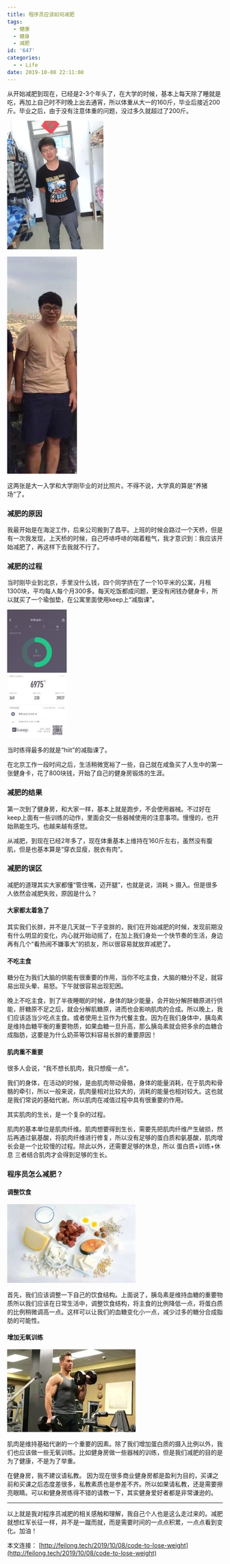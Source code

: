 ```yaml
---
title: 程序员应该如何减肥
tags:
  - 健康
  - 健身
  - 减肥
id: '647'
categories:
  - - Life
date: 2019-10-08 22:11:08
---
```


从开始减肥到现在，已经是2-3个年头了，在大学的时候，基本上每天除了睡就是吃，再加上自己时不时晚上出去通宵，所以体重从大一的160斤，毕业后接近200斤。毕业之后，由于没有注意体重的问题，没过多久就超过了200斤。

![](/uploads/2019/10/IMG_0825-225x300.jpg)

![](/uploads/2019/10/IMG_1103.png)

这两张是大一入学和大学刚毕业的对比照片。不得不说，大学真的算是“养猪场”了。

### 减肥的原因

我最开始是在海淀工作，后来公司搬到了昌平。上班的时候会路过一个天桥，但是有一次我发现，上天桥的时候，自己呼哧呼哧的喘着粗气，我才意识到：我应该开始减肥了，再这样下去我就不行了。

<!--more-->

### 减肥的过程

当时刚毕业到北京，手里没什么钱，四个同学挤在了一个10平米的公寓，月租1300块，平均每人每个月300多。每天吃饭都成问题，更没有闲钱办健身卡，所以就买了一个瑜伽垫，在公寓里面使用keep上“减脂课”。

![](/uploads/2019/10/WechatIMG5-139x300.jpeg)

当时练得最多的就是“hiit”的减脂课了。

在北京工作一段时间之后，生活稍微宽裕了一些，自己就在咸鱼买了人生中的第一张健身卡，花了800块钱，开始了自己的健身房锻炼的生涯。

### 减肥的结果

第一次到了健身房，和大家一样，基本上就是跑步，不会使用器械。不过好在keep上面有一些训练的动作，里面会交一些器械使用的注意事项。慢慢的，也开始熟能生巧。也越来越有感觉。

从减肥，到现在已经2年多了，现在体重基本上维持在160斤左右，虽然没有腹肌，但是也基本算是“穿衣显瘦，脱衣有肉”。

### 减肥的误区

减肥的道理其实大家都懂“管住嘴，迈开腿”，也就是说，消耗 > 摄入。但是很多人依然会减肥失败，原因是什么？

#### 大家都太着急了

其实我们长胖，并不是几天就一下子变胖的，我们在开始减肥的时候，发现前期没有什么明显的变化，内心就开始动摇了，在加上我们身处一个快节奏的生活，身边再有几个“看热闹不嫌事大”的损友，所以很容易就放弃减肥了。

#### 不吃主食

糖分在为我们大脑的供能有很重要的作用，当你不吃主食，大脑的糖分不足，就容易出现头晕、易怒。下午就很容易出现犯困。

晚上不吃主食，到了半夜睡眠的时候，身体的缺少能量，会开始分解肝糖原进行供能，肝糖原不足之后，就会分解肌糖原，进而也会影响肌肉的合成。所以晚上，我们应该适当少吃点主食。或者使用土豆作为代餐主食。因为在我们身体中，胰岛素是维持血糖平衡的重要物质，如果血糖一旦升高，那么胰岛素就会把多余的血糖合成脂肪，这要是为什么奶茶等饮料容易长胖的重要原因！

#### 肌肉重不重要

很多人会说，“我不想长肌肉，我只想瘦一点”。

我们的身体，在活动的时候，是由肌肉带动骨骼，身体的能量消耗，在于肌肉和骨骼的牵引，所以一般来说，肌肉量相对比较大的，消耗的能量也相对较大。这也就是我们常说的基础代谢。所以肌肉在减值过程中具有很重要的作用。

其实肌肉的生长，是一个复杂的过程。

肌肉的基本单位是肌肉纤维。肌肉想要得到生长，需要先把肌肉纤维产生破损，然后再通过氨基酸，将肌肉纤维进行修复，所以没有足够的蛋白质和氨基酸，肌肉增长会是一个比较慢的过程。除此以外，还需要足够的休息，所以 蛋白质+训练+休息 三者结合肌肉才会得到足够的生长。

### 程序员怎么减肥？

#### 调整饮食

![](/uploads/2019/10/d15ea020bfcc444181bfd16a88f53909-300x184.jpeg)

首先，我们应该调整一下自己的饮食结构。上面说了，胰岛素是维持血糖的重要物质所以我们应该在日常生活中，调整饮食结构，将主食的比例降低一点，将蛋白质的比例稍微调高一点。这样可以让我们的血糖变化小一点，减少过多的糖分合成脂肪的可能性。

#### 增加无氧训练

![](/uploads/2019/10/8f3d71c9c5b54eaab2527b13b3531100-300x193.jpeg)

肌肉是维持基础代谢的一个重要的因素。除了我们增加蛋白质的摄入比例以外，我们也应该做一些无氧训练。比如健身房做一些器械的训练，但是我们减肥的目的是为了健康，不是为了举重。

在健身房，我不建议请私教。 因为现在很多商业健身房都是盈利为目的，买课之前和买课之后态度差很多，私教素质也是参差不齐。所以如果请私教，还是需要擦亮眼睛。可以和健身房练得不错的请教一下，其实健身爱好者都是非常谦逊的。

* * *

以上就是我对程序员减肥的相关感触和理解，我自己个人也是这么走过来的。减肥就想红军长征一样，并不是一蹴而就，而是需要时间的一点点积累，一点点看到变化。加油！

本文连接： [http://feilong.tech/2019/10/08/code-to-lose-weight](http://feilong.tech/2019/10/08/code-to-lose-weight)